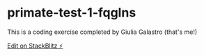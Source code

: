 # primate-test-1-fqglns

This is a coding exercise completed by Giulia Galastro (that's me!)

[Edit on StackBlitz ⚡️](https://stackblitz.com/edit/primate-test-1-fqglns)

